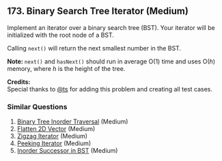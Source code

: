 ## 173. Binary Search Tree Iterator (Medium)

<p>Implement an iterator over a binary search tree (BST). Your iterator will be initialized with the root node of a BST.</p>

<p>Calling <code>next()</code> will return the next smallest number in the BST.</p>

<p><b>Note: </b><code>next()</code> and <code>hasNext()</code> should run in average O(1) time and uses O(<i>h</i>) memory, where <i>h</i> is the height of the tree. </p>

<p><b>Credits:</b><br />Special thanks to <a href="https://oj.leetcode.com/discuss/user/ts">@ts</a> for adding this problem and creating all test cases.</p>

### Similar Questions
  1. [Binary Tree Inorder Traversal](https://github.com/openset/leetcode/tree/master/solution/binary-tree-inorder-traversal) (Medium)
  1. [Flatten 2D Vector](https://github.com/openset/leetcode/tree/master/solution/flatten-2d-vector) (Medium)
  1. [Zigzag Iterator](https://github.com/openset/leetcode/tree/master/solution/zigzag-iterator) (Medium)
  1. [Peeking Iterator](https://github.com/openset/leetcode/tree/master/solution/peeking-iterator) (Medium)
  1. [Inorder Successor in BST](https://github.com/openset/leetcode/tree/master/solution/inorder-successor-in-bst) (Medium)
